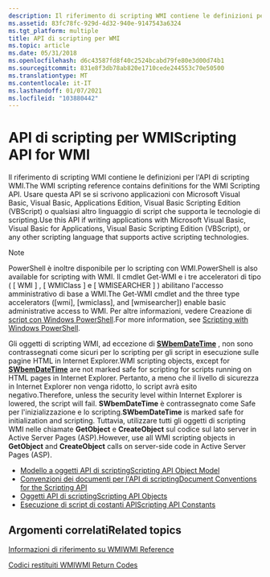```yaml
---
description: Il riferimento di scripting WMI contiene le definizioni per l'API di scripting WMI.
ms.assetid: 83fc78fc-929d-4d32-940e-9147543a6324
ms.tgt_platform: multiple
title: API di scripting per WMI
ms.topic: article
ms.date: 05/31/2018
ms.openlocfilehash: d6c43587fd8f40c2524bcabd79fe80e3d00d74b1
ms.sourcegitcommit: 831e8f3db78ab820e1710cede244553c70e50500
ms.translationtype: MT
ms.contentlocale: it-IT
ms.lasthandoff: 01/07/2021
ms.locfileid: "103880442"
---
```

# <a name="scripting-api-for-wmi"></a><span data-ttu-id="4d73e-103">API di scripting per WMI</span><span class="sxs-lookup"><span data-stu-id="4d73e-103">Scripting API for WMI</span></span>

<span data-ttu-id="4d73e-104">Il riferimento di scripting WMI contiene le definizioni per l'API di scripting WMI.</span><span class="sxs-lookup"><span data-stu-id="4d73e-104">The WMI scripting reference contains definitions for the WMI Scripting API.</span></span> <span data-ttu-id="4d73e-105">Usare questa API se si scrivono applicazioni con Microsoft Visual Basic, Visual Basic, Applications Edition, Visual Basic Scripting Edition (VBScript) o qualsiasi altro linguaggio di script che supporta le tecnologie di scripting.</span><span class="sxs-lookup"><span data-stu-id="4d73e-105">Use this API if writing applications with Microsoft Visual Basic, Visual Basic for Applications, Visual Basic Scripting Edition (VBScript), or any other scripting language that supports active scripting technologies.</span></span>

> [!Note]  
> <span data-ttu-id="4d73e-106">PowerShell è inoltre disponibile per lo scripting con WMI.</span><span class="sxs-lookup"><span data-stu-id="4d73e-106">PowerShell is also available for scripting with WMI.</span></span> <span data-ttu-id="4d73e-107">Il cmdlet Get-WMI e i tre acceleratori di tipo ( \[ WMI \] , \[ WMIClass \] e \[ WMISEARCHER \] ) abilitano l'accesso amministrativo di base a WMI.</span><span class="sxs-lookup"><span data-stu-id="4d73e-107">The Get-WMI cmdlet and the three type accelerators (\[wmi\], \[wmiclass\], and \[wmisearcher\]) enable basic administrative access to WMI.</span></span> <span data-ttu-id="4d73e-108">Per altre informazioni, vedere Creazione di [script con Windows PowerShell](https://TechNet.Microsoft.Com/library/bb978526.aspx).</span><span class="sxs-lookup"><span data-stu-id="4d73e-108">For more information, see [Scripting with Windows PowerShell](https://TechNet.Microsoft.Com/library/bb978526.aspx).</span></span>

 

<span data-ttu-id="4d73e-109">Gli oggetti di scripting WMI, ad eccezione di [**SWbemDateTime**](swbemdatetime.md) , non sono contrassegnati come sicuri per lo scripting per gli script in esecuzione sulle pagine HTML in Internet Explorer.</span><span class="sxs-lookup"><span data-stu-id="4d73e-109">WMI scripting objects, except for [**SWbemDateTime**](swbemdatetime.md) are not marked safe for scripting for scripts running on HTML pages in Internet Explorer.</span></span> <span data-ttu-id="4d73e-110">Pertanto, a meno che il livello di sicurezza in Internet Explorer non venga ridotto, lo script avrà esito negativo.</span><span class="sxs-lookup"><span data-stu-id="4d73e-110">Therefore, unless the security level within Internet Explorer is lowered, the script will fail.</span></span> <span data-ttu-id="4d73e-111">**SWbemDateTime** è contrassegnato come Safe per l'inizializzazione e lo scripting.</span><span class="sxs-lookup"><span data-stu-id="4d73e-111">**SWbemDateTime** is marked safe for initialization and scripting.</span></span> <span data-ttu-id="4d73e-112">Tuttavia, utilizzare tutti gli oggetti di scripting WMI nelle chiamate **GetObject** e **CreateObject** sul codice sul lato server in Active Server Pages (ASP).</span><span class="sxs-lookup"><span data-stu-id="4d73e-112">However, use all WMI scripting objects in **GetObject** and **CreateObject** calls on server-side code in Active Server Pages (ASP).</span></span>

-   [<span data-ttu-id="4d73e-113">Modello a oggetti API di scripting</span><span class="sxs-lookup"><span data-stu-id="4d73e-113">Scripting API Object Model</span></span>](scripting-api-object-model.md)
-   [<span data-ttu-id="4d73e-114">Convenzioni dei documenti per l'API di scripting</span><span class="sxs-lookup"><span data-stu-id="4d73e-114">Document Conventions for the Scripting API</span></span>](document-conventions-for-the-scripting-api.md)
-   [<span data-ttu-id="4d73e-115">Oggetti API di scripting</span><span class="sxs-lookup"><span data-stu-id="4d73e-115">Scripting API Objects</span></span>](scripting-api-objects.md)
-   [<span data-ttu-id="4d73e-116">Esecuzione di script di costanti API</span><span class="sxs-lookup"><span data-stu-id="4d73e-116">Scripting API Constants</span></span>](scripting-api-constants.md)

## <a name="related-topics"></a><span data-ttu-id="4d73e-117">Argomenti correlati</span><span class="sxs-lookup"><span data-stu-id="4d73e-117">Related topics</span></span>

<dl> <dt>

[<span data-ttu-id="4d73e-118">Informazioni di riferimento su WMI</span><span class="sxs-lookup"><span data-stu-id="4d73e-118">WMI Reference</span></span>](wmi-reference.md)
</dt> <dt>

[<span data-ttu-id="4d73e-119">Codici restituiti WMI</span><span class="sxs-lookup"><span data-stu-id="4d73e-119">WMI Return Codes</span></span>](wmi-return-codes.md)
</dt> </dl>

 

 



